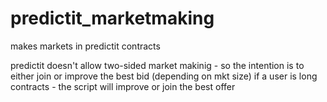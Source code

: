 # predictit_marketmaking

makes markets in predictit contracts

predictit doesn't allow two-sided market makinig - so the intention is to either join or improve the best bid (depending on mkt size)
if a user is long contracts - the script will improve or join the best offer

